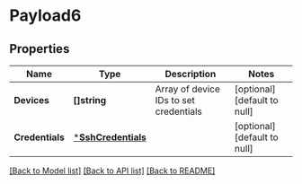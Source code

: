 # Payload6

## Properties
Name | Type | Description | Notes
------------ | ------------- | ------------- | -------------
**Devices** | **[]string** | Array of device IDs to set credentials | [optional] [default to null]
**Credentials** | [***SshCredentials**](SshCredentials.md) |  | [optional] [default to null]

[[Back to Model list]](../README.md#documentation-for-models) [[Back to API list]](../README.md#documentation-for-api-endpoints) [[Back to README]](../README.md)


